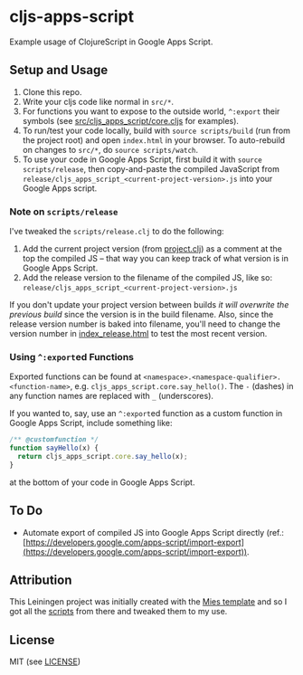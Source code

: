 # cljs-apps-script
Example usage of ClojureScript in Google Apps Script.

## Setup and Usage
1. Clone this repo.
2. Write your cljs code like normal in `src/*`.
3. For functions you want to expose to the outside world, `^:export` their symbols (see [src/cljs_apps_script/core.cljs](src/cljs_apps_script/core.cljs) for examples).
4. To run/test your code locally, build with `source scripts/build` (run from the project root) and open `index.html` in your browser. To auto-rebuild on changes to `src/*`, do `source scripts/watch`.
5. To use your code in Google Apps Script, first build it with `source scripts/release`, then copy-and-paste the compiled JavaScript from `release/cljs_apps_script_<current-project-version>.js` into your Google Apps script.

### Note on `scripts/release`
I've tweaked the `scripts/release.clj` to do the following:
1. Add the current project version (from [project.clj](project.clj)) as a comment at the top the compiled JS – that way you can keep track of what version is in Google Apps Script.
2. Add the release version to the filename of the compiled JS, like so: `release/cljs_apps_script_<current-project-version>.js`

If you don't update your project version between builds *it will overwrite the previous build* since the version is in the build filename. Also, since the release version number is baked into filename, you'll need to change the version number in [index_release.html](index_release.html) to test the most recent version.

### Using `^:export`ed Functions
Exported functions can be found at `<namespace>.<namespace-qualifier>.<function-name>`, e.g. `cljs_apps_script.core.say_hello()`. The `-` (dashes) in any function names are replaced with `_` (underscores).

If you wanted to, say, use an `^:export`ed function as a custom function in Google Apps Script, include something like:

```js
/** @customfunction */
function sayHello(x) {
  return cljs_apps_script.core.say_hello(x);
}
```

at the bottom of your code in Google Apps Script.

## To Do
- Automate export of compiled JS into Google Apps Script directly (ref.: [https://developers.google.com/apps-script/import-export](https://developers.google.com/apps-script/import-export)).

## Attribution
This Leiningen project was initially created with the [Mies template](https://github.com/swannodette/mies) and so I got all the [scripts](scripts/) from there and tweaked them to my use.

## License
MIT (see [LICENSE](LICENSE))

